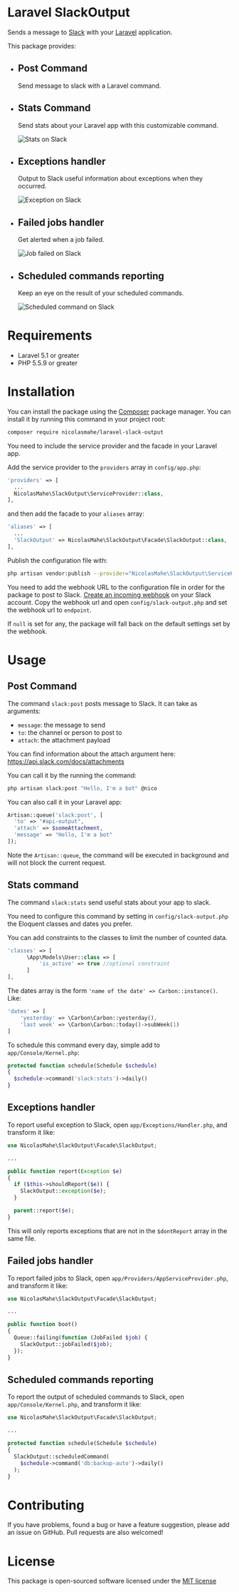 # Laravel SlackOutput

Sends a message to [Slack](https://slack.com) with your [Laravel](https://laravel.com) application.

This package provides:

* ## Post Command
	Send message to slack with a Laravel command.
	
* ## Stats Command
	Send stats about your Laravel app with this customizable command.
	
	![Stats on Slack](https://raw.githubusercontent.com/NicolasMahe/Laravel-SlackOutput/master/screenshots/stats.png)
	
* ## Exceptions handler
	Output to Slack useful information about exceptions when they occurred.
	
	![Exception on Slack](https://raw.githubusercontent.com/NicolasMahe/Laravel-SlackOutput/master/screenshots/exception.png)
	
* ## Failed jobs handler
	Get alerted when a job failed.
	
	![Job failed on Slack](https://raw.githubusercontent.com/NicolasMahe/Laravel-SlackOutput/master/screenshots/jobOutput.png)
	
* ## Scheduled commands reporting
	Keep an eye on the result of your scheduled commands.
	
	![Scheduled command on Slack](https://raw.githubusercontent.com/NicolasMahe/Laravel-SlackOutput/master/screenshots/scheduledCommand.png)
	

# Requirements

* Laravel 5.1 or greater
* PHP 5.5.9 or greater

# Installation

You can install the package using the [Composer](https://getcomposer.org/) package manager. You can install it by running this command in your project root:

```sh
composer require nicolasmahe/laravel-slack-output
```

You need to include the service provider and the facade in your Laravel app.

Add the service provider to the `providers` array in `config/app.php`:

```php
'providers' => [
  ...
  NicolasMahe\SlackOutput\ServiceProvider::class,
],
```

and then add the facade to your `aliases` array:

```php
'aliases' => [
  ...
  'SlackOutput' => NicolasMahe\SlackOutput\Facade\SlackOutput::class,
],
```

Publish the configuration file with:

```sh
php artisan vendor:publish --provider="NicolasMahe\SlackOutput\ServiceProvider"
```


You need to add the webhook URL to the configuration file in order for the package to post to Slack.
[Create an incoming webhook](https://my.slack.com/services/new/incoming-webhook) on your Slack account.
Copy the webhook url and open `config/slack-output.php` and set the webhook url to `endpoint`.

If `null` is set for any, the package will fall back on the default settings set by the webhook.

# Usage

## Post Command

The command `slack:post` posts message to Slack. It can take as arguments:

* `message`: the message to send
* `to`: the channel or person to post to
* `attach`: the attachment payload

You can find information about the attach argument here: https://api.slack.com/docs/attachments

You can call it by the running the command:

```sh
php artisan slack:post "Hello, I'm a bot" @nico
```

You can also call it in your Laravel app:

```php
Artisan::queue('slack:post', [
  'to' => "#api-output",
  'attach' => $someAttachment,
  'message' => "Hello, I'm a bot"
]);
```
Note the `Artisan::queue`, the command will be executed in background and will not block the current request.

## Stats command

The command `slack:stats` send useful stats about your app to slack.

You need to configure this command by setting in `config/slack-output.php` the Eloquent classes and dates you prefer.

You can add constraints to the classes to limit the number of counted data.

```php
'classes' => [
	  \App\Models\User::class => [
		  'is_active' => true //optional constraint
	  ]
],
```
	
The dates array is the form `'name of the date' => Carbon::instance()`. Like:

```php
'dates' => [
	'yesterday' => \Carbon\Carbon::yesterday(),
	'last week' => \Carbon\Carbon::today()->subWeek(1)
]
```

To schedule this command every day, simple add to `app/Console/Kernel.php`:

```php
protected function schedule(Schedule $schedule)
{
  $schedule->command('slack:stats')->daily()
}
```

## Exceptions handler

To report useful exception to Slack, open `app/Exceptions/Handler.php`, and transform it like:

```php
use NicolasMahe\SlackOutput\Facade\SlackOutput;

...

public function report(Exception $e)
{
  if ($this->shouldReport($e)) {
    SlackOutput::exception($e);
  }

  parent::report($e);
}
```

This will only reports exceptions that are not in the `$dontReport` array in the same file. 


## Failed jobs handler

To report failed jobs to Slack, open `app/Providers/AppServiceProvider.php`, and transform it like:

```php
use NicolasMahe\SlackOutput\Facade\SlackOutput;

...

public function boot()
{
  Queue::failing(function (JobFailed $job) {
    SlackOutput::jobFailed($job);
  });
}
```


## Scheduled commands reporting

To report the output of scheduled commands to Slack, open `app/Console/Kernel.php`, and transform it like:

```php
use NicolasMahe\SlackOutput\Facade\SlackOutput;

...

protected function schedule(Schedule $schedule)
{
  SlackOutput::scheduledCommand(
    $schedule->command('db:backup-auto')->daily()
  );
}
```


# Contributing

If you have problems, found a bug or have a feature suggestion, please add an issue on GitHub. Pull requests are also welcomed!

# License

This package is open-sourced software licensed under the [MIT license](http://opensource.org/licenses/MIT)
